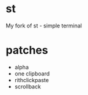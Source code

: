# st
My fork of st - simple terminal

# patches
- alpha
- one clipboard
- rithclickpaste
- scrollback
